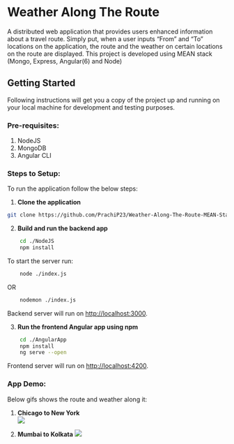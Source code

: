 # Weather Along The Route
A distributed web application that provides users enhanced information about a travel route. Simply put, when a user inputs “From” and “To” locations on the application, the route and the weather on certain locations on the route are displayed. This project is developed using MEAN stack (Mongo, Express, Angular(6) and Node)

## Getting Started
Following instructions will get you a copy of the project up and running on your local machine for development and testing purposes.

### Pre-requisites:
1. NodeJS
2. MongoDB
3. Angular CLI

### Steps to Setup:
To run the application follow the below steps:
1. **Clone the application**  
```bash
git clone https://github.com/PrachiP23/Weather-Along-The-Route-MEAN-Stack.git
```

2. **Build and run the backend app**  
```bash
	cd ./NodeJS
	npm install
```
To start the server run:
```bash
	node ./index.js
```
OR
```bash
	nodemon ./index.js
```
Backend server will run on <http://localhost:3000>.

3. **Run the frontend Angular app using npm**  
```bash
	cd ./AngularApp
	npm install
	ng serve --open
```
Frontend server will run on <http://localhost:4200>.

### App Demo:
Below gifs shows the route and weather along it:  

1. **Chicago to New York**  
![](gifs/route1.gif)  

2. **Mumbai to Kolkata**
![](gifs/route2.gif)
